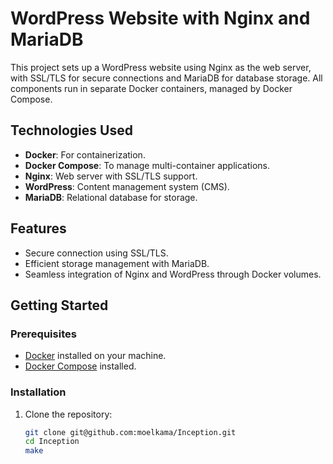 # WordPress Website with Nginx and MariaDB

This project sets up a WordPress website using Nginx as the web server, with SSL/TLS for secure connections and MariaDB for database storage. All components run in separate Docker containers, managed by Docker Compose.

## Technologies Used

- **Docker**: For containerization.
- **Docker Compose**: To manage multi-container applications.
- **Nginx**: Web server with SSL/TLS support.
- **WordPress**: Content management system (CMS).
- **MariaDB**: Relational database for storage.

## Features

- Secure connection using SSL/TLS.
- Efficient storage management with MariaDB.
- Seamless integration of Nginx and WordPress through Docker volumes.

## Getting Started

### Prerequisites

- [Docker](https://docs.docker.com/get-docker/) installed on your machine.
- [Docker Compose](https://docs.docker.com/compose/install/) installed.

### Installation

1. Clone the repository:

   ```bash
   git clone git@github.com:moelkama/Inception.git
   cd Inception
   make
